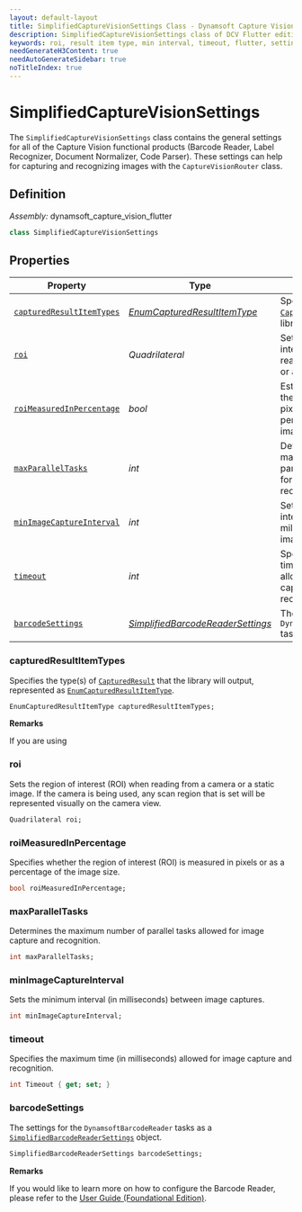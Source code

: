 ```yaml
---
layout: default-layout
title: SimplifiedCaptureVisionSettings Class - Dynamsoft Capture Vision Flutter
description: SimplifiedCaptureVisionSettings class of DCV Flutter edition provides settings for capturing and recognizing images with the CaptureVisionRouter class.
keywords: roi, result item type, min interval, timeout, flutter, settings, foundational
needGenerateH3Content: true
needAutoGenerateSidebar: true
noTitleIndex: true
---
```


# SimplifiedCaptureVisionSettings

The `SimplifiedCaptureVisionSettings` class contains the general settings for all of the Capture Vision functional products (Barcode Reader, Label Recognizer, Document Normalizer, Code Parser). These settings can help for capturing and recognizing images with the `CaptureVisionRouter` class.

## Definition

*Assembly:* dynamsoft_capture_vision_flutter

```dart
class SimplifiedCaptureVisionSettings
```

## Properties

| Property | Type | Description |
| ---------- | ---- | ----------- |
| [`capturedResultItemTypes`](#capturedresultitemtypes) | [*EnumCapturedResultItemType*](../enum/captured-result-item-type.md) | Specifies the type(s) of [`CapturedResult`](captured-result.md) that the library will output. |
| [`roi`](#roi) | *Quadrilateral* | Sets the region of interest (ROI) when reading from a camera or a static image. |
| [`roiMeasuredInPercentage`](#roimeasuredinpercentage) | *bool* | Establishes whether the ROI is measured in pixels or as a percentage of the image/frame size. |
| [`maxParallelTasks`](#maxparalleltasks) | *int* | Determines the maximum number of parallel tasks allowed for image capture and recognition. |
| [`minImageCaptureInterval`](#minimagecaptureinterval) | *int* | Sets the minimum interval (in milliseconds) between image captures. |
| [`timeout`](#timeout) | *int* | Specifies the maximum time (in milliseconds) allowed for image capture and recognition. |
| [`barcodeSettings`](#barcodesettings) | *[SimplifiedBarcodeReaderSettings](simplified-barcode-reader-settings.md)* | The settings for the `DynamsoftBarcodeReader` tasks. |

### capturedResultItemTypes

Specifies the type(s) of [`CapturedResult`](captured-result.md) that the library will output, represented as [`EnumCapturedResultItemType`](../enum/captured-result-item-type.md).

```dart
EnumCapturedResultItemType capturedResultItemTypes;
```

**Remarks**

If you are using 

### roi

Sets the region of interest (ROI) when reading from a camera or a static image. If the camera is being used, any scan region that is set will be represented visually on the camera view.

```dart
Quadrilateral roi;
```

### roiMeasuredInPercentage

Specifies whether the region of interest (ROI) is measured in pixels or as a percentage of the image size.

```dart
bool roiMeasuredInPercentage;
```

### maxParallelTasks

Determines the maximum number of parallel tasks allowed for image capture and recognition.

```dart
int maxParallelTasks;
```

### minImageCaptureInterval

Sets the minimum interval (in milliseconds) between image captures.

```dart
int minImageCaptureInterval;
```

### timeout

Specifies the maximum time (in milliseconds) allowed for image capture and recognition.

```dart
int Timeout { get; set; }
```

### barcodeSettings

The settings for the `DynamsoftBarcodeReader` tasks as a [`SimplifiedBarcodeReaderSettings`](simplified-barcode-reader-settings.md) object.

```dart
SimplifiedBarcodeReaderSettings barcodeSettings;
```

**Remarks**

If you would like to learn more on how to configure the Barcode Reader, please refer to the [User Guide (Foundational Edition)](../../foundational-user-guide.md#configuring-the-barcode-reader-optional).
